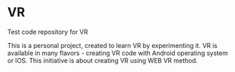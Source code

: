 # VR
Test code repository for VR

This is a personal project, created to learn VR by experimenting it. VR is available in many flavors - creating VR code with Android operating system or IOS. This initiative is about creating VR using WEB VR method. 
